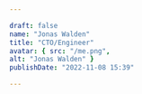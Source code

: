 ```yaml
---

draft: false
name: "Jonas Walden"
title: "CTO/Engineer"
avatar: { src: "/me.png",
alt: "Jonas Walden" }
publishDate: "2022-11-08 15:39"

---
```

